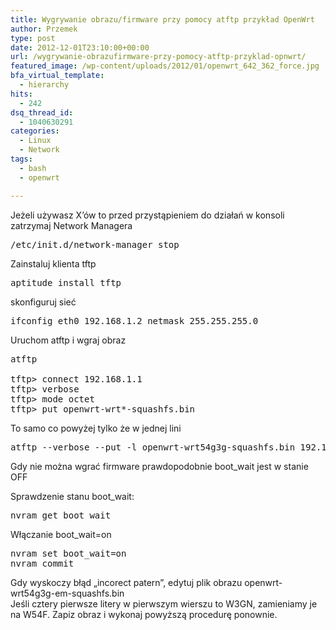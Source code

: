```yaml
---
title: Wygrywanie obrazu/firmware przy pomocy atftp przykład OpenWrt
author: Przemek
type: post
date: 2012-12-01T23:10:00+00:00
url: /wygrywanie-obrazufirmware-przy-pomocy-atftp-przyklad-opnwrt/
featured_image: /wp-content/uploads/2012/01/openwrt_642_362_force.jpg
bfa_virtual_template:
  - hierarchy
hits:
  - 242
dsq_thread_id:
  - 1040630291
categories:
  - Linux
  - Network
tags:
  - bash
  - openwrt

---
```

Jeżeli używasz X&#8217;ów to przed przystąpieniem do działań w konsoli zatrzymaj Network Managera

<!--more-->

<pre class="lang:default highlight:0 decode:true">/etc/init.d/network-manager stop</pre>

Zainstaluj klienta tftp

<pre class="lang:default highlight:0 decode:true">aptitude install tftp</pre>

skonfiguruj sieć

<pre class="lang:default highlight:0 decode:true">ifconfig eth0 192.168.1.2 netmask 255.255.255.0</pre>

Uruchom atftp i wgraj obraz

<pre class="lang:default highlight:0 decode:true">atftp

tftp&gt; connect 192.168.1.1
tftp&gt; verbose
tftp&gt; mode octet
tftp&gt; put openwrt-wrt*-squashfs.bin</pre>

To samo co powyżej tylko że w jednej lini

<pre class="lang:default highlight:0 decode:true">atftp --verbose --put -l openwrt-wrt54g3g-squashfs.bin 192.168.1.1</pre>

Gdy nie można wgrać firmware prawdopodobnie boot_wait jest w stanie OFF

Sprawdzenie stanu boot_wait:

<pre class="lang:default highlight:0 decode:true">nvram get boot_wait</pre>

Włączanie boot_wait=on

<pre class="lang:default highlight:0 decode:true">nvram set boot_wait=on
nvram commit</pre>

Gdy wyskoczy błąd &#8222;incorect patern&#8221;, edytuj plik obrazu openwrt-wrt54g3g-em-squashfs.bin  
Jeśli cztery pierwsze litery w pierwszym wierszu to W3GN, zamieniamy je na W54F. Zapiz obraz i wykonaj powyższą procedurę ponownie.